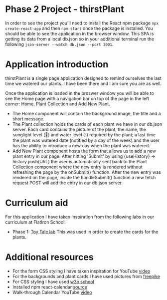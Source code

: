 # Phase 2 Project - thirstPlant 
In order to see the project you'll need to install the React npm package
`npx create-react-app` and then `npm start` once the package is installed.
You should be able to see the application in the browser window. 
This SPA is getting its data from a local db.json so in your additional terminal run the following `json-server --watch db.json --port 3001`. 

# Application introduction
thirstPlant is a single page application designed to remind ourselves the last time we watered our plants. I have been there and I am sure you are as well. 

Once the application is loaded in the broswer window you will be able to see the Home page with a navigation bar on top of the page in the left corner: Home, Plant Collection and Add New Plant.

- The Home component will contain the background image, the title and a short message.
- The Plant collection holds the cards of each plant we have in our db.json server.
Each card contains the picture of the plant, the name, the sunglight level (🔆) and water level (💧) required by the plant; a last time the plant was watered date (notified by a day of the week) and the user has the ability to introduce a new day when the plant was watered.
- Add New Plant component hosts the form that allows us to add a new plant entry in our page. After hitting 'Submit' by using {useHistory} -> history.push(URL) the user is automatically sent back to the Plant Collection component where the new entry is rendered without refreshing the page by the onSubmit() function. 
After the new entry was rendered on the page, inside the handleSubmit() function a new fetch request POST will add the entry in our db.json server.


# Curriculum aid
For this application I have taken inspiration from the following labs in our curriculum at FlatIron School:
- Phase 1: [Toy Tale lab](https://learning.flatironschool.com/courses/5649/assignments/207816?module_item_id=479146)
This was used in order to create the cards for the plants.

# Additional resources
- For the form CSS styling I have taken inspiration for YouTube [video](https://www.youtube.com/watch?v=LcKHti3gCJw) 
- For the backgrounds and plant cards I have used pictures from [freepike](www.freepik.com)
- For CSS styling I have used [w3b school](www.w3school.com)
- Installed npm react-calendar [source](https://www.npmjs.com/package/react-calendar)
- Walk-through Calendar YouTube [video](https://www.youtube.com/watch?v=eM8n55lad1c)
